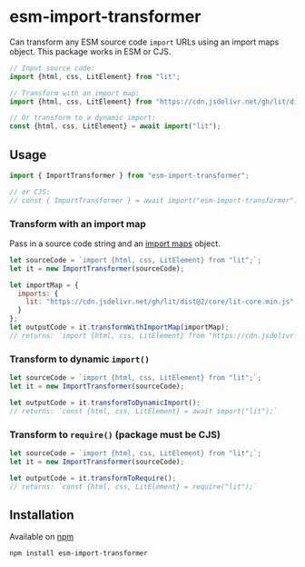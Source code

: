 # esm-import-transformer

Can transform any ESM source code `import` URLs using an import maps object. This package works in ESM or CJS.

```js
// Input source code:
import {html, css, LitElement} from "lit";

// Transform with an import map:
import {html, css, LitElement} from "https://cdn.jsdelivr.net/gh/lit/dist@2/core/lit-core.min.js";

// Or transform to a dynamic import:
const {html, css, LitElement} = await import("lit");
```

## Usage

```js
import { ImportTransformer } from "esm-import-transformer";

// or CJS:
// const { ImportTransformer } = await import("esm-import-transformer");
```

### Transform with an import map

Pass in a source code string and an [import maps](https://github.com/WICG/import-maps) object.

```js
let sourceCode = `import {html, css, LitElement} from "lit";`;
let it = new ImportTransformer(sourceCode);

let importMap = {
  imports: {
    lit: "https://cdn.jsdelivr.net/gh/lit/dist@2/core/lit-core.min.js"
  }
};
let outputCode = it.transformWithImportMap(importMap);
// returns: `import {html, css, LitElement} from "https://cdn.jsdelivr.net/gh/lit/dist@2/core/lit-core.min.js";`
```

### Transform to dynamic `import()`

```js
let sourceCode = `import {html, css, LitElement} from "lit";`;
let it = new ImportTransformer(sourceCode);

let outputCode = it.transformToDynamicImport();
// returns: `const {html, css, LitElement} = await import("lit");`
```

### Transform to `require()` (package must be CJS)

```js
let sourceCode = `import {html, css, LitElement} from "lit";`;
let it = new ImportTransformer(sourceCode);

let outputCode = it.transformToRequire();
// returns: `const {html, css, LitElement} = require("lit");`
```


## Installation

Available on [npm](https://www.npmjs.com/package/esm-import-transformer)

```
npm install esm-import-transformer
```
